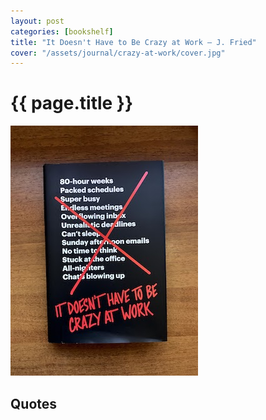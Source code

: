 ```yaml
---
layout: post
categories: [bookshelf]
title: "It Doesn't Have to Be Crazy at Work — J. Fried"
cover: "/assets/journal/crazy-at-work/cover.jpg"
---
```

# {{ page.title }}

![Book cover](/assets/journal/crazy-at-work/cover_photo.jpg)

## Quotes
